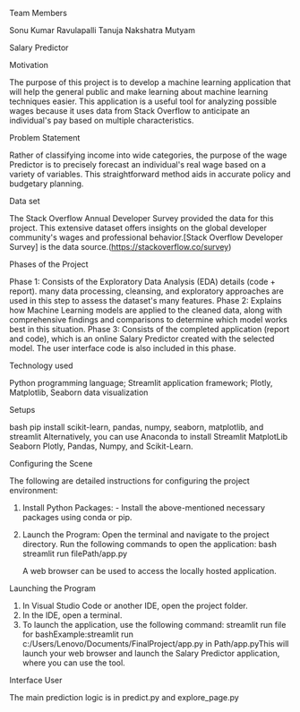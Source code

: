Team Members

Sonu Kumar 
Ravulapalli Tanuja
Nakshatra Mutyam

Salary Predictor

Motivation

The purpose of this project is to develop a machine learning application that will help the general public and make learning about machine learning techniques easier. This application is a useful tool for analyzing possible wages because it uses data from Stack Overflow to anticipate an individual's pay based on multiple characteristics.

Problem Statement

Rather of classifying income into wide categories, the purpose of the wage Predictor is to precisely forecast an individual's real wage based on a variety of variables. This straightforward method aids in accurate policy and budgetary planning.

Data set 

The Stack Overflow Annual Developer Survey provided the data for this project. This extensive dataset offers insights on the global developer community's wages and professional behavior.[Stack Overflow Developer Survey] is the data source.(https://stackoverflow.co/survey)

Phases of the Project

Phase 1: Consists of the Exploratory Data Analysis (EDA) details (code + report). many data processing, cleansing, and exploratory approaches are used in this step to assess the dataset's many features.
Phase 2: Explains how Machine Learning models are applied to the cleaned data, along with comprehensive findings and comparisons to determine which model works best in this situation.
Phase 3: Consists of the completed application (report and code), which is an online Salary Predictor created with the selected model. The user interface code is also included in this phase.

Technology used

Python programming language; Streamlit application framework; Plotly, Matplotlib, Seaborn data visualization

Setups

bash pip install scikit-learn, pandas, numpy, seaborn, matplotlib, and streamlit
Alternatively, you can use Anaconda to install Streamlit MatplotLib Seaborn Plotly, Pandas, Numpy, and Scikit-Learn.


Configuring the Scene

The following are detailed instructions for configuring the project environment:

1. Install Python Packages: - Install the above-mentioned necessary packages using conda or pip.

2. Launch the Program:
    Open the terminal and navigate to the project directory.
    Run the following commands to open the application: bash streamlit run filePath/app.py
      
    A web browser can be used to access the locally hosted application.

Launching the Program

1. In Visual Studio Code or another IDE, open the project folder.
2. In the IDE, open a terminal.
3. To launch the application, use the following command:
   streamlit run file for bashExample:streamlit run c:/Users/Lenovo/Documents/FinalProject/app.py in Path/app.pyThis will launch your web browser and launch the Salary Predictor application, where you can use the tool.

Interface User

The main prediction logic is in predict.py and explore_page.py
